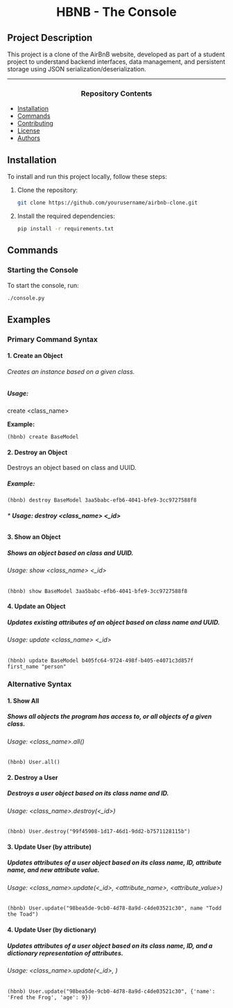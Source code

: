 <center> <h1>HBNB - The Console</h1> </center>

## Project Description
This project is a clone of the AirBnB website, developed as part of a student project to understand backend interfaces, data management, and persistent storage using JSON serialization/deserialization.

---

<center><h3>Repository Contents</h3> </center>

- [Installation](#installation)
- [Commands](#commands)
- [Contributing](#contributing)
- [License](#license)
- [Authors](#authors)

## Installation
To install and run this project locally, follow these steps:
1. Clone the repository:
    ```bash
    git clone https://github.com/yourusername/airbnb-clone.git
    ```
2. Install the required dependencies:
    ```bash
    pip install -r requirements.txt
    ```
## Commands

### Starting the Console
To start the console, run:
```bash
./console.py
```

## Examples

### Primary Command Syntax

#### 1. Create an Object 
###### Creates an instance based on a given class.

##### **Usage:**
create <class_name>

**Example:** 
```
(hbnb) create BaseModel
```
#### 2. Destroy an Object
Destroys an object based on class and UUID.
##### Example:
```
(hbnb) destroy BaseModel 3aa5babc-efb6-4041-bfe9-3cc9727588f8
```
###### * **Usage: destroy <class_name> <_id>**

#### 3. Show an Object 
##### Shows an object based on class and UUID.
###### Usage: show <class_name> <_id>    
```
(hbnb) show BaseModel 3aa5babc-efb6-4041-bfe9-3cc9727588f8
```
#### 4. Update an Object   
##### Updates existing attributes of an object based on class name and UUID.
###### Usage: update <class_name> <_id>    
```
(hbnb) update BaseModel b405fc64-9724-498f-b405-e4071c3d857f first_name "person"
```

### Alternative Syntax

#### 1. Show All 
##### Shows all objects the program has access to, or all objects of a given class.
###### Usage:  <class_name>.all()        
```
(hbnb) User.all()
```
#### 2. Destroy a User 
##### Destroys a user object based on its class name and ID.
###### Usage: <class_name>.destroy(<_id>)        
```
(hbnb) User.destroy("99f45908-1d17-46d1-9dd2-b7571128115b")
```
#### 3. Update User (by attribute)
##### Updates attributes of a user object based on its class name, ID, attribute name, and new attribute value.
###### Usage: <class_name>.update(<_id>, <attribute_name>, <attribute_value>)        
```
(hbnb) User.update("98bea5de-9cb0-4d78-8a9d-c4de03521c30", name "Todd the Toad")
```
#### 4. Update User (by dictionary) 
##### Updates attributes of a user object based on its class name, ID, and a dictionary representation of attributes.
###### Usage: <class_name>.update(<_id>, <dictionary>)        
```
(hbnb) User.update("98bea5de-9cb0-4d78-8a9d-c4de03521c30", {'name': 'Fred the Frog', 'age': 9})
```